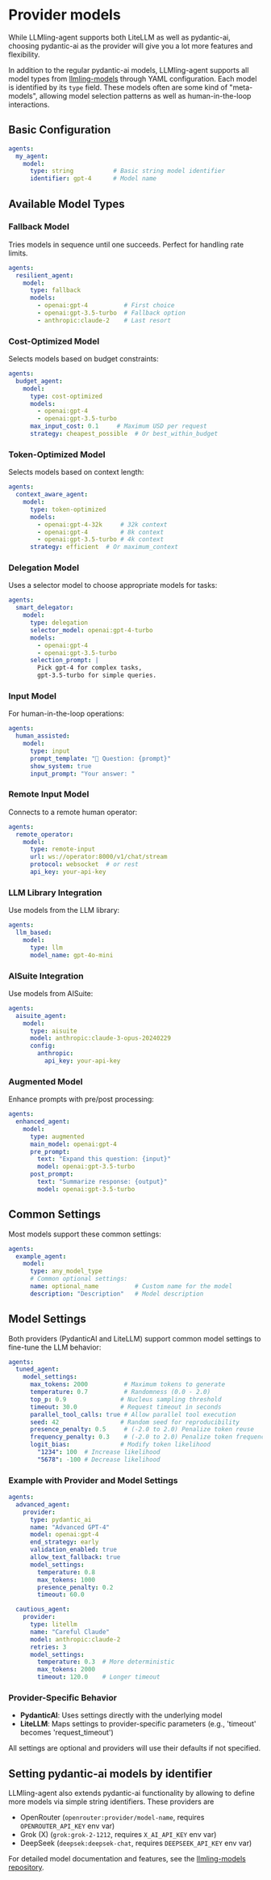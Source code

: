 # Provider models

While LLMling-agent supports both LiteLLM as well as pydantic-ai, choosing pydantic-ai
as the provider will give you a lot more features and flexibility.

In addition to the regular pydantic-ai models,
LLMling-agent supports all model types from [llmling-models](https://github.com/phil65/llmling-models) through YAML configuration. Each model is identified by its `type` field.
These models often are some kind of "meta-models", allowing model selection patterns as well
as human-in-the-loop interactions.

## Basic Configuration

```yaml
agents:
  my_agent:
    model:
      type: string           # Basic string model identifier
      identifier: gpt-4      # Model name
```

## Available Model Types

### Fallback Model

Tries models in sequence until one succeeds. Perfect for handling rate limits.

```yaml
agents:
  resilient_agent:
    model:
      type: fallback
      models:
        - openai:gpt-4          # First choice
        - openai:gpt-3.5-turbo  # Fallback option
        - anthropic:claude-2    # Last resort
```

### Cost-Optimized Model

Selects models based on budget constraints:

```yaml
agents:
  budget_agent:
    model:
      type: cost-optimized
      models:
        - openai:gpt-4
        - openai:gpt-3.5-turbo
      max_input_cost: 0.1     # Maximum USD per request
      strategy: cheapest_possible  # Or best_within_budget
```

### Token-Optimized Model

Selects models based on context length:

```yaml
agents:
  context_aware_agent:
    model:
      type: token-optimized
      models:
        - openai:gpt-4-32k     # 32k context
        - openai:gpt-4         # 8k context
        - openai:gpt-3.5-turbo # 4k context
      strategy: efficient  # Or maximum_context
```

### Delegation Model

Uses a selector model to choose appropriate models for tasks:

```yaml
agents:
  smart_delegator:
    model:
      type: delegation
      selector_model: openai:gpt-4-turbo
      models:
        - openai:gpt-4
        - openai:gpt-3.5-turbo
      selection_prompt: |
        Pick gpt-4 for complex tasks,
        gpt-3.5-turbo for simple queries.
```

### Input Model

For human-in-the-loop operations:

```yaml
agents:
  human_assisted:
    model:
      type: input
      prompt_template: "🤖 Question: {prompt}"
      show_system: true
      input_prompt: "Your answer: "
```

### Remote Input Model

Connects to a remote human operator:

```yaml
agents:
  remote_operator:
    model:
      type: remote-input
      url: ws://operator:8000/v1/chat/stream
      protocol: websocket  # or rest
      api_key: your-api-key
```

### LLM Library Integration

Use models from the LLM library:

```yaml
agents:
  llm_based:
    model:
      type: llm
      model_name: gpt-4o-mini
```

### AISuite Integration

Use models from AISuite:

```yaml
agents:
  aisuite_agent:
    model:
      type: aisuite
      model: anthropic:claude-3-opus-20240229
      config:
        anthropic:
          api_key: your-api-key
```

### Augmented Model

Enhance prompts with pre/post processing:

```yaml
agents:
  enhanced_agent:
    model:
      type: augmented
      main_model: openai:gpt-4
      pre_prompt:
        text: "Expand this question: {input}"
        model: openai:gpt-3.5-turbo
      post_prompt:
        text: "Summarize response: {output}"
        model: openai:gpt-3.5-turbo
```

## Common Settings

Most models support these common settings:

```yaml
agents:
  example_agent:
    model:
      type: any_model_type
      # Common optional settings:
      name: optional_name          # Custom name for the model
      description: "Description"   # Model description
```

## Model Settings

Both providers (PydanticAI and LiteLLM) support common model settings to fine-tune the LLM behavior:

```yaml
agents:
  tuned_agent:
    model_settings:
      max_tokens: 2000          # Maximum tokens to generate
      temperature: 0.7          # Randomness (0.0 - 2.0)
      top_p: 0.9               # Nucleus sampling threshold
      timeout: 30.0            # Request timeout in seconds
      parallel_tool_calls: true # Allow parallel tool execution
      seed: 42                 # Random seed for reproducibility
      presence_penalty: 0.5     # (-2.0 to 2.0) Penalize token reuse
      frequency_penalty: 0.3    # (-2.0 to 2.0) Penalize token frequency
      logit_bias:              # Modify token likelihood
        "1234": 100  # Increase likelihood
        "5678": -100 # Decrease likelihood
```

### Example with Provider and Model Settings

```yaml
agents:
  advanced_agent:
    provider:
      type: pydantic_ai
      name: "Advanced GPT-4"
      model: openai:gpt-4
      end_strategy: early
      validation_enabled: true
      allow_text_fallback: true
      model_settings:
        temperature: 0.8
        max_tokens: 1000
        presence_penalty: 0.2
        timeout: 60.0

  cautious_agent:
    provider:
      type: litellm
      name: "Careful Claude"
      model: anthropic:claude-2
      retries: 3
      model_settings:
        temperature: 0.3  # More deterministic
        max_tokens: 2000
        timeout: 120.0    # Longer timeout
```

### Provider-Specific Behavior

- **PydanticAI**: Uses settings directly with the underlying model
- **LiteLLM**: Maps settings to provider-specific parameters (e.g., 'timeout' becomes 'request_timeout')

All settings are optional and providers will use their defaults if not specified.


## Setting pydantic-ai models by identifier

LLMling-agent also extends pydantic-ai functionality by allowing to define more models via simple
string identifiers. These providers are

- OpenRouter (`openrouter:provider/model-name`, requires `OPENROUTER_API_KEY` env var)
- Grok (X) (`grok:grok-2-1212`, requires `X_AI_API_KEY` env var)
- DeepSeek (`deepsek:deepsek-chat`, requires `DEEPSEEK_API_KEY` env var)

For detailed model documentation and features, see the [llmling-models repository](https://github.com/phil65/llmling-models).
